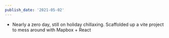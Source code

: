 ```yaml
---
publish_date: '2021-05-02'
---
```


- Nearly a zero day, still on holiday chillaxing. Scaffolded up a vite project to mess around with Mapbox + React
